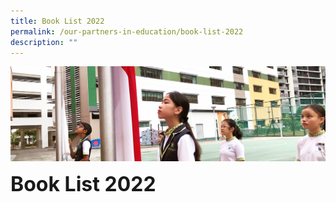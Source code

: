 ```yaml
---
title: Book List 2022
permalink: /our-partners-in-education/book-list-2022
description: ""
---
```

![](/images/sub-banner.jpg)

**<font size=6>Book List 2022</font>**

